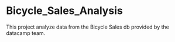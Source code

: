 # Bicycle_Sales_Analysis
This project analyze data from the Bicycle Sales db provided by the datacamp team.
